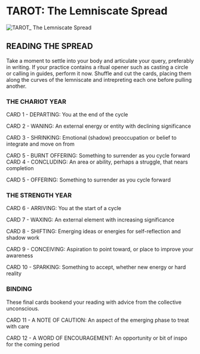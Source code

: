 # TAROT: The Lemniscate Spread


![TAROT_ The Lemniscate Spread](https://github.com/micaelaneus/strength-as-ccoty/assets/5696026/4f373bc6-16a5-46e3-8cb0-d5c5b08f222b)

## READING THE SPREAD

Take a moment to settle into your body and articulate your query, preferably in writing. If your practice contains a ritual opener such as casting a circle or calling in guides, perform it now. Shuffle and cut the cards, placing them along the curves of the lemniscate and intrepreting each one before pulling another.

### THE CHARIOT YEAR

CARD 1 - DEPARTING: You at the end of the cycle

CARD 2 - WANING: An external energy or entity with declining significance

CARD 3 - SHRINKING: Emotional (shadow) preoccupation or belief to integrate and move on from

CARD 5 - BURNT OFFERING: Something to surrender as you cycle forward
CARD 4 - CONCLUDING: An area or ability, perhaps a struggle, that nears completion

CARD 5 - OFFERING: Something to surrender as you cycle forward

### THE STRENGTH YEAR

CARD 6 - ARRIVING: You at the start of a cycle

CARD 7 - WAXING: An external element with increasing significance

CARD 8 - SHIFTING: Emerging ideas or energies for self-reflection and shadow work

CARD 9 - CONCEIVING: Aspiration to point toward, or place to improve your awareness

CARD 10 - SPARKING: Something to accept, whether new energy or hard reality

### BINDING

These final cards bookend your reading with advice from the collective unconscious.

CARD 11 - A NOTE OF CAUTION: An aspect of the emerging phase to treat with care

CARD 12 - A WORD OF ENCOURAGEMENT: An opportunity or bit of inspo for the coming period
